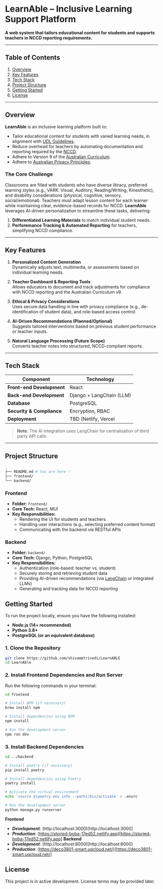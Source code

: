# LearnAble – Inclusive Learning Support Platform

**A web system that tailors educational content for students and supports teachers in NCCD reporting requirements.**

---

## Table of Contents

1. [Overview](#overview)
2. [Key Features](#key-features)
3. [Tech Stack](#tech-stack)
4. [Project Structure](#project-structure)
5. [Getting Started](#getting-started)
6. [License](#license)

---

## Overview

**LearnAble** is an inclusive learning platform built to:

- Tailor educational content for students with varied learning needs, in alignment with [UDL Guidelines](https://udlguidelines.cast.org/).
- Reduce overhead for teachers by automating documentation and reporting required by the [NCCD](https://www.nccd.edu.au/resources-and-tools/tools/roles/teachers-13).
- Adhere to Version 9 of the [Australian Curriculum](https://v9.australiancurriculum.edu.au/).
- Adhere to [Australian Privacy Principles](https://www.oaic.gov.au/privacy/australian-privacy-principles).

### The Core Challenge

Classrooms are filled with students who have diverse litiracy, preferred learning styles (e.g., VARK: Visual, Auditory, Reading/Writing, Kinesthetic), and disability considerations (physical, cognitive, sensory, social/emotional). Teachers must adapt lesson content for each learner while maintaining clear, evidence-based records for NCCD. **LearnAble** leverages AI-driven personalization to streamline these tasks, delivering:

1. **Differentiated Learning Materials** to match individual student needs.
2. **Perforemance Tracking & Automated Reporting** for teachers, simplifying NCCD compliance.

---

## Key Features

1. **Personalized Content Generation**  
   Dynamically adjusts text, multimedia, or assessments based on individual learning needs.

2. **Teacher Dashboard & Reporting Tools**  
   Allows educators to document and track adjustments for compliance with NCCD reporting and the Australian Curriculum v9.

3. **Ethical & Privacy Considerations**  
   Uses secure data handling in line with privacy compliance (e.g., de-identification of student data), and role-based access control.

4. **AI-Driven Recommendations (Planned/Optional)**  
   Suggests tailored interventions based on previous student performance or teacher inputs.

5. **Natural Language Processing (Future Scope)**  
   Converts teacher notes into structured, NCCD-compliant reports.

---

## Tech Stack

| Component                 | Technology                                               |
| ------------------------- | -------------------------------------------------------- |
| **Front-end Development** | React                                                    |
| **Back-end Development**  | Django + LangChain (LLM)                                 |
| **Database**              | PostgreSQL                                               |
| **Security & Compliance** | Encryption, RBAC                                         |
| **Deployment**            | TBD (Netlify, Vercel | DigitalOcean, Render) |

> **Note**: The AI integration uses LangChain for centralisation of third party API calls.

---

## Project Structure
```bash
.
├── README.md # You are here !
├── frontend/
└── backend/
```

### Frontend

- **Folder:** `frontend/`
- **Core Tech:** React, MUI
- **Key Responsibilities:**
  - Rendering the UI for students and teachers
  - Handling user interactions (e.g., selecting preferred content format)
  - Communicating with the backend via RESTful APIs

### Backend

- **Folder:** `backend/`
- **Core Tech:** Django, Python, PostgreSQL
- **Key Responsibilities:**
  - Authentication (role-based: teacher vs. student)
  - Securely storing and retrieving student data
  - Providing AI-driven recommendations (via [LangChain](https://github.com/hwchase17/langchain) or integrated LLMs)
  - Generating and tracking data for NCCD reporting

## Getting Started

To run the project locally, ensure you have the following installed:

- **Node.js (14+ recommended)**
- **Python 3.8+**
- **PostgreSQL (or an equivalent database)**

### 1. Clone the Repository

```bash
git clone https://github.com/shivammtrivedi/LearnABLE
cd LearnAble
```

### 2. Install Frontend Dependencies and Run Server
Run the following commands in your terminal:

```bash
cd frontend

# Install NPM (if necessary)
brew install npm

# Install dependencies using NPM
npm install

# Run the development server
npm run dev
```

### 3. Install Backend Dependencies
```bash
cd ../backend

# Install poetry (if necessary)
pip install poetry

# Install dependencies using Poetry
poetry install

# Activate the virtual environment
echo 'source $(poetry env info --path)/bin/activate' > .envrc

# Run the development server
python manage.py runserver
```

**Frontend**

- ***Development***: (http://localhost:3000)[http://localhost:3000]
- ***Production***: (https://storied-boba-17ed52.netlify.app)[https://storied-boba-17ed52.netlify.app]
**Backend** 
- ***Development***: (http://localhost:8000)[http://localhost:8000]
- ***Production***: (https://deco3801-smart.uqcloud.net/)[https://deco3801-smart.uqcloud.net/]


## License
This project is in active development. License terms may be provided later.
